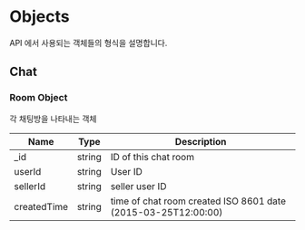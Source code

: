 # Objects

API 에서 사용되는 객체들의 형식을 설명합니다.

## Chat

### Room Object

각 채팅방을 나타내는 객체

Name | Type | Description
---- | ---- | -----------
_id | string | ID of this chat room
userId | string | User ID
sellerId | string | seller user ID
createdTime | string | time of chat room created ISO 8601 date (2015-03-25T12:00:00)